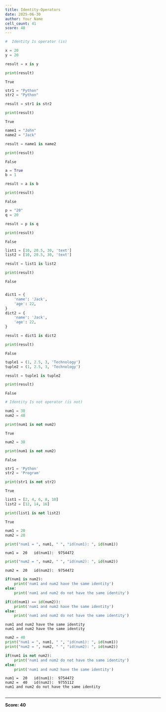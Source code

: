 ```yaml
---
title: Identity-Operators
date: 2025-06-30
author: Your Name
cell_count: 41
score: 40
---
```


```python
#  Identity Is operator (is)
```


```python
x = 20
y = 20
```


```python
result = x is y
```


```python
print(result)
```

    True



```python
str1 = "Python"
str2 = "Python"
```


```python
result = str1 is str2
```


```python
print(result)
```

    True



```python
name1 = "John"
name2 = "Jack"
```


```python
result = name1 is name2
```


```python
print(result)
```

    False



```python
a = True
b = 1
```


```python
result = a is b
```


```python
print(result)
```

    False



```python
p = "20"
q = 20
```


```python
result = p is q
```


```python
print(result)
```

    False



```python
list1 = [10, 20.5, 30, 'text']
list2 = [10, 20.5, 30, 'text']
```


```python
result = list1 is list2
```


```python
print(result)
```

    False



```python

```


```python
dict1 = {
    'name': 'Jack',
    'age': 22,
}
dict2 = {
    'name': 'Jack',
    'age': 22,
}
```


```python
result = dict1 is dict2
```


```python
print(result)
```

    False



```python
tuple1 = (1, 2.5, 3, 'Technology')
tuple2 = (1, 2.5, 3, 'Technology')
```


```python
result = tuple1 is tuple2
```


```python
print(result)
```

    False



```python
# Identity Is not operator (is not)
```


```python
num1 = 30
num2 = 40
```


```python
print(num1 is not num2)
```

    True



```python
num2 = 30
```


```python
print(num1 is not num2)
```

    False



```python
str1 = 'Python'
str2 = 'Program'
```


```python
print(str1 is not str2)
```

    True



```python
list1 = [2, 4, 6, 8, 10]
list2 = [12, 14, 16]
```


```python
print(list1 is not list2)
```

    True



```python
num1 = 20
num2 = 20
```


```python
print("num1 = ", num1, " ", "id(num1): ", id(num1))
```

    num1 =  20   id(num1):  9754472



```python
print("num2 = ", num2, " ", "id(num2): ", id(num2))
```

    num2 =  20   id(num2):  9754472



```python
if(num1 is num2):
    print('num1 and num2 have the same identity')
else:
    print('num1 and num2 do not have the same identity')

if(id(num1) == id(num2)):
    print('num1 and num2 have the same identity')
else:
    print('num1 and num2 do not have the same identity')
```

    num1 and num2 have the same identity
    num1 and num2 have the same identity



```python
num2 = 40
print("num1 = ", num1, " ", "id(num1): ", id(num1))
print("num2 = ", num2, " ", "id(num2): ", id(num2))

if(num1 is not num2):
    print('num1 and num2 do not have the same identity')
else:
    print('num1 and num2 have the same identity')
```

    num1 =  20   id(num1):  9754472
    num2 =  40   id(num2):  9755112
    num1 and num2 do not have the same identity



```python

```


---
**Score: 40**